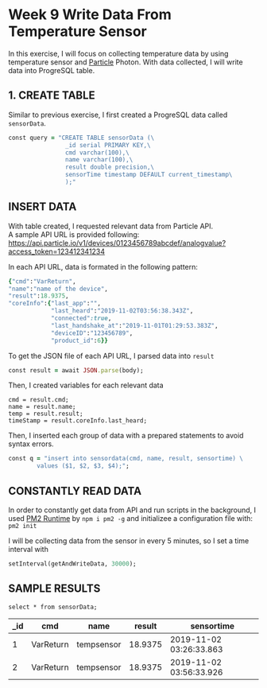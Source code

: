# Week 9 Write Data From Temperature Sensor 
In this exercise, I will focus on collecting temperature data by using temperature sensor and [Particle](https://www.particle.io/) Photon. With data collected, I will write data into ProgreSQL table.

## 1. CREATE TABLE
Similar to previous exercise, I first created a ProgreSQL data called `sensorData`.

```ruby
const query = "CREATE TABLE sensorData (\
                _id serial PRIMARY KEY,\
                cmd varchar(100),\
                name varchar(100),\
                result double precision,\
                sensorTime timestamp DEFAULT current_timestamp\
                );"
```

## INSERT DATA
With table created, I requested relevant data from Particle API. <br />
A sample API URL is provided following: <br />
https://api.particle.io/v1/devices/0123456789abcdef/analogvalue?access_token=123412341234

In each API URL, data is formated in the following pattern: <br />
```ruby
{"cmd":"VarReturn",
"name":"name of the device",
"result":18.9375,
"coreInfo":{"last_app":"",
            "last_heard":"2019-11-02T03:56:38.343Z",
            "connected":true,
            "last_handshake_at":"2019-11-01T01:29:53.383Z",
            "deviceID":"123456789",
            "product_id":6}}
```
To get the JSON file of each API URL, I parsed data into `result`
```ruby
const result = await JSON.parse(body);
```
Then, I created variables for each relevant data
```
cmd = result.cmd;
name = result.name;
temp = result.result;
timeStamp = result.coreInfo.last_heard;
```
Then, I inserted each group of data with a prepared statements to avoid syntax errors.
```ruby
const q = "insert into sensordata(cmd, name, result, sensortime) \
        values ($1, $2, $3, $4);";
```


## CONSTANTLY READ DATA
In order to constantly get data from API and run scripts in the background, I used [PM2 Runtime](https://pm2.keymetrics.io/docs/usage/pm2-doc-single-page/) by
`npm i pm2 -g`
and  initializee a configuration file with:
`pm2 init`

I will be collecting data from the sensor in every 5 minutes, so I set a time interval with
```ruby
setInterval(getAndWriteData, 30000);
```

## SAMPLE RESULTS
```
select * from sensorData;
```

| _id |    cmd    |    name    | result  |       sensortime  
|---|---|---|---|---|
|   1 | VarReturn | tempsensor | 18.9375 | 2019-11-02 03:26:33.863
|   2 | VarReturn | tempsensor | 18.9375 | 2019-11-02 03:56:33.926
